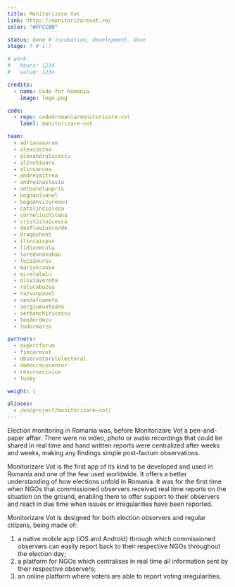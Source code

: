 ```yaml
---
title: Monitorizare Vot
link: https://monitorizarevot.ro/
color: "#FFCC00"

status: done # incubation, development, done
stage: 7 # 1-7

# work:
#   hours: 1234
#   value: 1234

credits:
  - name: Code for Romania
    image: logo.png

code:
  - repo: code4romania/monitorizare-vot
    label: monitorizare-vot

team:
  - adrianaavram
  - alexcostea
  - alexandralucescu
  - alinchiuaru
  - alinvancea
  - andreimitrea
  - andreinastasiu
  - antoanetaopris
  - bogdanivanel
  - bogdanvizureanu
  - catalincioloca
  - corneliuchitanu
  - crististoicescu
  - danflaviuscorde
  - dragoshont
  - ilincaispas
  - lidianecula
  - loredanasabau
  - lucianursu
  - mariakrause
  - mirelalalu
  - oliviavereha
  - ralucabuzea
  - razvanpavel
  - sandafoamete
  - sergiumunteanu
  - serbanchiricescu
  - teodordecu
  - tudormarze

partners:
  - expertforum
  - fiecarevot
  - observatorulelectoral
  - democracycenter
  - resursecivice
  - funky

weight: 1

aliases:
  - /en/project/monitorizare-vot/
---
```

Election monitoring in Romania was, before Monitorizare Vot a pen-and-paper affair. There were no video, photo or audio recordings that could be shared in real time and hand written reports were centralized after weeks and weeks, making any findings simple post-factum observations.

Monitorizare Vot is the first app of its kind to be developed and used in Romania and one of the few used worldwide. It offers a better understanding of how elections unfold in Romania. It was for the first time when NGOs that commissioned observers received real time reports on the situation on the ground, enabling them to offer support to their observers and react in due time when issues or irregularities have been reported.

Monitorizare Vot is designed for both election observers and regular citizens, being made of: 

1. a native mobile app (iOS and Android) through which commissioned observers can easily report back to their respective NGOs throughout the election day;
2. a platform for NGOs which centralises in real time all information sent by their respective observers;
3. an online platform where voters are able to report voting irregularities.
